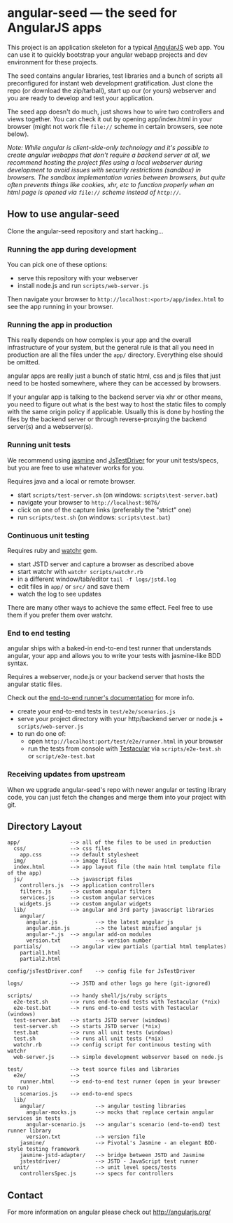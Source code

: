 # angular-seed — the seed for AngularJS apps

This project is an application skeleton for a typical [AngularJS](http://angularjs.org/) web app.
You can use it to quickly bootstrap your angular webapp projects and dev environment for these
projects.

The seed contains angular libraries, test libraries and a bunch of scripts all preconfigured for
instant web development gratification. Just clone the repo (or download the zip/tarball), start up
our (or yours) webserver and you are ready to develop and test your application.

The seed app doesn't do much, just shows how to wire two controllers and views together. You can
check it out by opening app/index.html in your browser (might not work file `file://` scheme in
certain browsers, see note below).

_Note: While angular is client-side-only technology and it's possible to create angular webapps that
don't require a backend server at all, we recommend hosting the project files using a local
webserver during development to avoid issues with security restrictions (sandbox) in browsers. The
sandbox implementation varies between browsers, but quite often prevents things like cookies, xhr,
etc to function properly when an html page is opened via `file://` scheme instead of `http://`._


## How to use angular-seed

Clone the angular-seed repository and start hacking...


### Running the app during development

You can pick one of these options:

* serve this repository with your webserver
* install node.js and run `scripts/web-server.js`

Then navigate your browser to `http://localhost:<port>/app/index.html` to see the app running in
your browser.


### Running the app in production

This really depends on how complex is your app and the overall infrastructure of your system, but
the general rule is that all you need in production are all the files under the `app/` directory.
Everything else should be omitted.

angular apps are really just a bunch of static html, css and js files that just need to be hosted
somewhere, where they can be accessed by browsers.

If your angular app is talking to the backend server via xhr or other means, you need to figure
out what is the best way to host the static files to comply with the same origin policy if
applicable. Usually this is done by hosting the files by the backend server or through
reverse-proxying the backend server(s) and a webserver(s).


### Running unit tests

We recommend using [jasmine](http://pivotal.github.com/jasmine/) and
[JsTestDriver](http://code.google.com/p/js-test-driver/) for your unit tests/specs, but you are free
to use whatever works for you.

Requires java and a local or remote browser.

* start `scripts/test-server.sh` (on windows: `scripts\test-server.bat`)
* navigate your browser to `http://localhost:9876/`
* click on one of the capture links (preferably the "strict" one)
* run `scripts/test.sh` (on windows: `scripts\test.bat`)


### Continuous unit testing

Requires ruby and [watchr](https://github.com/mynyml/watchr) gem.

* start JSTD server and capture a browser as described above
* start watchr with `watchr scripts/watchr.rb`
* in a different window/tab/editor `tail -f logs/jstd.log`
* edit files in `app/` or `src/` and save them
* watch the log to see updates

There are many other ways to achieve the same effect. Feel free to use them if you prefer them over
watchr.


### End to end testing

angular ships with a baked-in end-to-end test runner that understands angular, your app and allows
you to write your tests with jasmine-like BDD syntax.

Requires a webserver, node.js or your backend server that hosts the angular static files.

Check out the
[end-to-end runner's documentation](http://docs.angularjs.org/guide/dev_guide.e2e-testing) for more
info.

* create your end-to-end tests in `test/e2e/scenarios.js`
* serve your project directory with your http/backend server or node.js + `scripts/web-server.js`
* to run do one of:
  * open `http://localhost:port/test/e2e/runner.html` in your browser
  * run the tests from console with [Testacular](vojtajina.github.com/testacular) via
    `scripts/e2e-test.sh` or `script/e2e-test.bat`


### Receiving updates from upstream

When we upgrade angular-seed's repo with newer angular or testing library code, you can just
fetch the changes and merge them into your project with git.


## Directory Layout

    app/                --> all of the files to be used in production
      css/              --> css files
        app.css         --> default stylesheet
      img/              --> image files
      index.html        --> app layout file (the main html template file of the app)
      js/               --> javascript files
        controllers.js  --> application controllers
        filters.js      --> custom angular filters
        services.js     --> custom angular services
        widgets.js      --> custom angular widgets
      lib/              --> angular and 3rd party javascript libraries
        angular/
          angular.js            --> the latest angular js
          angular.min.js        --> the latest minified angular js
          angular-*.js  --> angular add-on modules
          version.txt           --> version number
      partials/         --> angular view partials (partial html templates)
        partial1.html
        partial2.html

    config/jsTestDriver.conf    --> config file for JsTestDriver

    logs/               --> JSTD and other logs go here (git-ignored)

    scripts/            --> handy shell/js/ruby scripts
      e2e-test.sh       --> runs end-to-end tests with Testacular (*nix)
      e2e-test.bat      --> runs end-to-end tests with Testacular (windows)
      test-server.bat   --> starts JSTD server (windows)
      test-server.sh    --> starts JSTD server (*nix)
      test.bat          --> runs all unit tests (windows)
      test.sh           --> runs all unit tests (*nix)
      watchr.rb         --> config script for continuous testing with watchr
      web-server.js     --> simple development webserver based on node.js

    test/               --> test source files and libraries
      e2e/              -->
        runner.html     --> end-to-end test runner (open in your browser to run)
        scenarios.js    --> end-to-end specs
      lib/
        angular/                --> angular testing libraries
          angular-mocks.js      --> mocks that replace certain angular services in tests
          angular-scenario.js   --> angular's scenario (end-to-end) test runner library
          version.txt           --> version file
        jasmine/                --> Pivotal's Jasmine - an elegant BDD-style testing framework
        jasmine-jstd-adapter/   --> bridge between JSTD and Jasmine
        jstestdriver/           --> JSTD - JavaScript test runner
      unit/                     --> unit level specs/tests
        controllersSpec.js      --> specs for controllers

## Contact

For more information on angular please check out http://angularjs.org/

